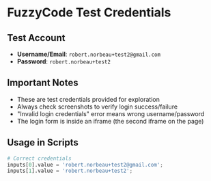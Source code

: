 # FuzzyCode Test Credentials

## Test Account
- **Username/Email**: `robert.norbeau+test2@gmail.com`
- **Password**: `robert.norbeau+test2`

## Important Notes
- These are test credentials provided for exploration
- Always check screenshots to verify login success/failure
- "Invalid login credentials" error means wrong username/password
- The login form is inside an iframe (the second iframe on the page)

## Usage in Scripts
```python
# Correct credentials
inputs[0].value = 'robert.norbeau+test2@gmail.com';
inputs[1].value = 'robert.norbeau+test2';
```